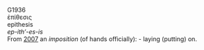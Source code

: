 <body>
  <p>G1936<br>  ἐπίθεσις  <br> epithesis  <br><i>ep-ith‘-es-is </i><br>From <a href="g2007.htm">2007</a>  an <i>imposition</i> (of hands officially): - laying (putting) on.<br></p>
 </body>